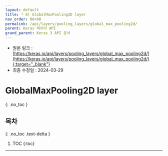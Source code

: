 ```yaml
---
layout: default
title: └ 8) GlobalMaxPooling2D layer
nav_order: 08+08
permalink: /api/layers/pooling_layers/global_max_pooling2d/
parent: Keras 레이어 API
grand_parent: Keras 3 API 문서
---
```


* 원본 링크 : [https://keras.io/api/layers/pooling_layers/global_max_pooling2d/](https://keras.io/api/layers/pooling_layers/global_max_pooling2d/){:target="_blank"}
* 최종 수정일 : 2024-03-29

# GlobalMaxPooling2D layer
{: .no_toc }

## 목차
{: .no_toc .text-delta }

1. TOC
{:toc}

---

